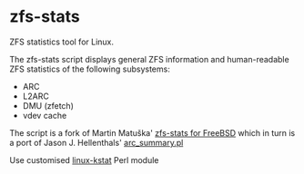 zfs-stats
=============

ZFS statistics tool for Linux.

The zfs-stats script displays general ZFS information
and human-readable ZFS statistics of the following subsystems:

* ARC
* L2ARC
* DMU (zfetch)
* vdev cache

The script is a fork of Martin Matuška' [zfs-stats for FreeBSD][1] which 
in turn is a port of Jason J. Hellenthals' [arc_summary.pl][2]

Use customised [linux-kstat][3] Perl module


[1]: https://github.com/mmatuska/zfs-stats
[2]: http://code.google.com/p/jhell/
[3]: https://github.com/pimlie/linux-kstat

